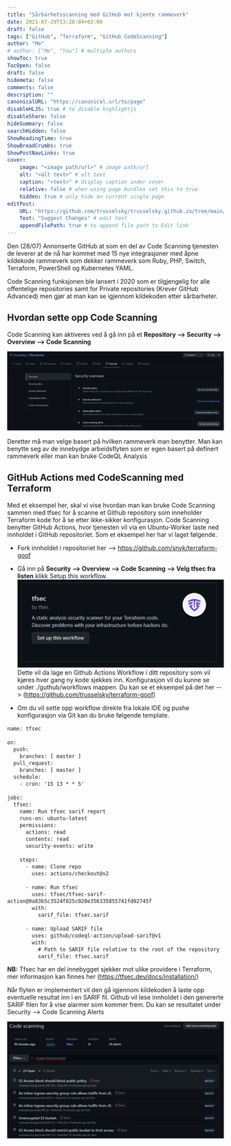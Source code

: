 ```yaml
---
title: "Sårbarhetsscanning med GitHub mot kjente rammeverk"
date: 2021-07-29T13:20:04+02:00
draft: false
tags: ["GitHub", "Terraform", "GitHub CodeScanning"]
author: "Me"
# author: ["Me", "You"] # multiple authors
showToc: true
TocOpen: false
draft: false
hidemeta: false
comments: false
description: ""
canonicalURL: "https://canonical.url/to/page"
disableHLJS: true # to disable highlightjs
disableShare: false
hideSummary: false
searchHidden: false
ShowReadingTime: true
ShowBreadCrumbs: true
ShowPostNavLinks: true
cover:
    image: "<image path/url>" # image path/url
    alt: "<alt text>" # alt text
    caption: "<text>" # display caption under cover
    relative: false # when using page bundles set this to true
    hidden: true # only hide on current single page
editPost:
    URL: "https://github.com/trusselsky/trusselsky.github.io/tree/main/content"
    Text: "Suggest Changes" # edit text
    appendFilePath: true # to append file path to Edit link
---
```


Den (28/07) Annonserte GitHub at som en del av Code Scanning tjenesten de leverer at de nå har kommet med 15 nye integrasjoner med åpne kildekode rammeverk som dekker rammeverk som Ruby, PHP, Switch, Terraform, PowerShell og Kubernetes YAML. 

Code Scanning funksjonen ble lansert i 2020 som er tilgjengelig for alle offentelige repositories samt for Private repositories (Krever GitHub Advanced) men gjør at man kan se igjennom kildekoden etter sårbarheter. 

## Hvordan sette opp Code Scanning ##
Code Scanning kan aktiveres ved å gå inn på et **Repository --> Security --> Overview --> Code Scanning** 

![Code Scannning](/githubcodescanning.JPG)

Deretter må man velge basert på hvilken rammeverk man benytter. Man kan benytte seg av de innebydge arbeidsflyten som er egen basert på definert rammeverk eller man kan bruke CodeQL Analysis

## GitHub Actions med CodeScanning med Terraform ## 

Med et eksempel her, skal vi vise hvordan man kan bruke Code Scanning sammen med tfsec for å scanne et Github repository som inneholder Terraform kode for å se etter ikke-sikker konfigurasjon. 
Code Scanning benytter GitHub Actions, hvor tjenesten vil via en Ubuntu-Worker laste ned innholdet i GitHub repositoriet.  Som et eksempel her har vi laget følgende.

* Fork innholdet i repositoriet her --> https://github.com/snyk/terraform-goof
* Gå inn på **Security --> Overview --> Code Scanning --> Velg tfsec fra listen** klikk Setup this workflow. 
![TFSEC](/tfsec.JPG)  Dette vil da lage en Github Actions Workflow i ditt repository som vil kjøres hver gang ny kode sjekkes inn. Konfigurasjon vil du kunne se under ./guthub/workflows mappen.  Du kan se et eksempel på det her --> (https://github.com/trusselsky/terraform-goof)

* Om du vil sette opp workflow direkte fra lokale IDE og pushe konfigurasjon via Git kan du bruke følgende template. 
```
name: tfsec

on:
  push:
    branches: [ master ]
  pull_request:
    branches: [ master ]  
  schedule:
    - cron: '15 13 * * 5'

jobs:
  tfsec:
    name: Run tfsec sarif report
    runs-on: ubuntu-latest
    permissions:
      actions: read
      contents: read
      security-events: write

    steps:
      - name: Clone repo
        uses: actions/checkout@v2

      - name: Run tfsec
        uses: tfsec/tfsec-sarif-action@9a83b5c3524f825c020e356335855741fd02745f
        with:
          sarif_file: tfsec.sarif         

      - name: Upload SARIF file
        uses: github/codeql-action/upload-sarif@v1
        with:
          # Path to SARIF file relative to the root of the repository
          sarif_file: tfsec.sarif  
```
**NB:** Tfsec har en del innebygget sjekker mot ulike providere i Terraform, mer informasjon kan finnes her (https://tfsec.dev/docs/installation/)

Når flyten er implementert vil den gå igjennom kildekoden å laste opp eventuelle resultat inn i en SARIF fil. Github vil lese innholdet i den genererte SARIF filen for å vise alarmer som kommer frem. Du kan se resultatet under Security --> Code Scanning Alerts

![CodeScanning](/codescanningalerts.JPG)

